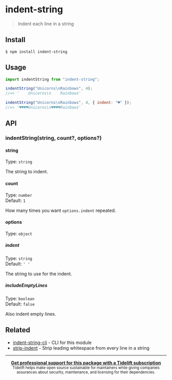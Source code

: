 # indent-string

> Indent each line in a string

## Install

```
$ npm install indent-string
```

## Usage

```js
import indentString from "indent-string";

indentString("Unicorns\nRainbows", 4);
//=> '    Unicorns\n    Rainbows'

indentString("Unicorns\nRainbows", 4, { indent: "♥" });
//=> '♥♥♥♥Unicorns\n♥♥♥♥Rainbows'
```

## API

### indentString(string, count?, options?)

#### string

Type: `string`

The string to indent.

#### count

Type: `number`\
Default: `1`

How many times you want `options.indent` repeated.

#### options

Type: `object`

##### indent

Type: `string`\
Default: `' '`

The string to use for the indent.

##### includeEmptyLines

Type: `boolean`\
Default: `false`

Also indent empty lines.

## Related

- [indent-string-cli](https://github.com/sindresorhus/indent-string-cli) - CLI
  for this module
- [strip-indent](https://github.com/sindresorhus/strip-indent) - Strip leading
  whitespace from every line in a string

---

<div align="center">
	<b>
		<a href="https://tidelift.com/subscription/pkg/npm-indent-string?utm_source=npm-indent-string&utm_medium=referral&utm_campaign=readme">Get professional support for this package with a Tidelift subscription</a>
	</b>
	<br>
	<sub>
		Tidelift helps make open source sustainable for maintainers while giving companies<br>assurances about security, maintenance, and licensing for their dependencies.
	</sub>
</div>
